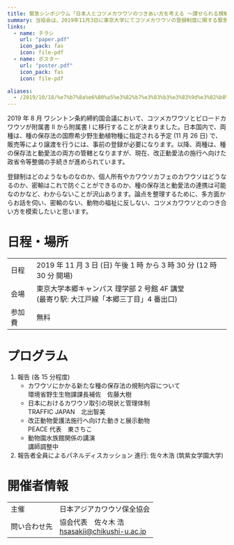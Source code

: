 ```yaml
---
title: 緊急シンポジウム「日本人とコツメカワウソのつきあい方を考える ～課せられる規制制度とその対応～」を開催します
summary: 当協会は、2019年11月3日に東京大学にてコツメカワウソの登録制度に関する緊急シンポジウムを開催します。
links:
  - name: チラシ
    url: "paper.pdf"
    icon_pack: fas
    icon: file-pdf
  - name: ポスター
    url: "poster.pdf"
    icon_pack: fas
    icon: file-pdf

aliases:
  - /2019/10/18/%e7%b7%8a%e6%80%a5%e3%82%b7%e3%83%b3%e3%83%9d%e3%82%b8%e3%82%a6%e3%83%a0%e3%80%8c%e6%97%a5%e6%9c%ac%e4%ba%ba%e3%81%a8%e3%82%b3%e3%83%84%e3%83%a1%e3%82%ab%e3%83%af%e3%82%a6%e3%82%bd%e3%81%ae%e3%81%a4/
---
```


2019 年 8 月 ワシントン条約締約国会議において、コツメカワウソとビロードカワウソが附属書 II から附属書 I に移行することが決まりました。日本国内で、両種は、種の保存法の国際希少野生動植物種に指定される予定 (11 月 26 日) で、販売等により譲渡を行うには、事前の登録が必要になります。以降、両種は、種の保存法と動愛法の両方の管轄となりますが、現在、改正動愛法の施行へ向けた政省令等整備の手続きが進められています。

登録制はどのようなものなのか、個人所有やカワウソカフェのカワウソはどうなるのか、密輸はこれで防ぐことができるのか、種の保存法と動愛法の連携は可能なのかなど、わからないことが沢山あります。論点を整理するために、多方面からお話を伺い、密輸のない、動物の福祉に反しない、コツメカワウソとのつき合い方を模索したいと思います。


# 日程・場所
|           |                                                                                               |
| --------- | --------------------------------------------------------------------------------------------- |
| 日程      | 2019 年 11 月 3 日 (日) 午後 1 時 から 3 時 30 分 (12 時 30 分 開場)                          |
| 会場      | 東京大学本郷キャンパス 理学部 2 号館 4F 講堂<br>(最寄り駅: 大江戸線「本郷三丁目」4 番出口)    |
| 参加費    | 無料                                                                                          |


# プログラム
1. 報告 (各 15 分程度)
    - カワウソにかかる新たな種の保存法の規制内容について  
      環境省野生生物課課長補佐　佐藤大樹
    - 日本におけるカワウソ取引の現状と管理体制  
      TRAFFIC JAPAN　北出智美
    - 改正動物愛護法施行へ向けた動きと展示動物  
      PEACE 代表　東さちこ
    - 動物園水族館関係の講演  
      講師調整中
2. 報告者全員によるパネルディスカッション
   進行: 佐々木浩 (筑紫女学園大学)


# 開催者情報
|               |                                                       |
| ------------- | ----------------------------------------------------- |
| 主催          | 日本アジアカワウソ保全協会                            |
| 問い合わせ先  | 協会代表　佐々木 浩<br><hsasakii@chikushi-u.ac.jp>    |
